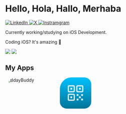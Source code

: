 <h1>Hello, Hola, Hallo, Merhaba</h1>

<p>
  <a href="https://www.linkedin.com/in/sametcagriaktepe/" target="_blank">
    <img alt="LinkedIn" src="https://img.shields.io/badge/LinkedIn-Connect-blue?style=flat-square&logo=linkedin">
  </a>
  <a href="https://twitter.com/cagriaktpe" target="_blank">
    <img alt="X" src="https://img.shields.io/badge/‏‏‎ ‎-Follow-blue?style=flat-square&logo=x">
  </a>
  <a href="https://instagram.com/cagriaktpe" target="_blank">
    <img alt="Instramgram" src="https://img.shields.io/badge/Instagram-Follow-blue?style=flat-square&logo=instagram">
  </a>
</p>

<p>
  Currently working/studying on iOS Development.
</p>

<p>
  Coding iOS? It's amazing 💪
</p>

<div>
  <img src="https://github-readme-stats.vercel.app/api?username=cagriaktpe&show_icons=true&hide_border=true&&count_private=true&theme=github_dark&border_radius=1em" /> 
  <img style="float: end;" src="https://github-readme-stats.vercel.app/api/top-langs/?username=cagriaktpe&show_icons=true&hide_border=true&layout=compact&&count_private=true&theme=github_dark&langs_count=8&border_radius=1em%22/%3E" />
</div>


<div>
  <h2>My Apps</h2>
</div>
  <p>
      <a href="https://apps.apple.com/us/app/bdaybuddy/id6476773266?itscg=30200&amp;itsct=apps_box_appicon" style="width: 170px; height: 170px; border-radius: 22%; overflow: hidden; display: inline-block; vertical-align: middle;"><img src="https://is1-ssl.mzstatic.com/image/thumb/Purple122/v4/b0/b6/3f/b0b63f80-c841-18cf-e8fb-5c6dbe764893/AppIcon-0-0-1x_U007emarketing-0-6-0-85-220.png/540x540bb.jpg" alt="BdayBuddy" style="width: 100px; height: 100px; border-radius: 22%; overflow: hidden; display: inline-block; vertical-align: middle;">
      </a>   
    <a href="https://apps.apple.com/tr/app/qr-wizard-qr-olu%C5%9Fturucu/id6480342083?l=tr" style="width: 170px; height: 170px; border-radius: 22%; overflow: hidden; display: inline-block; vertical-align: middle;">
          <img src="icon.png" style="width: 100px; height: 100px; border-radius: 22%; overflow: hidden; display: inline-block; vertical-align: middle;">
          </a>

    
      
  </p>





